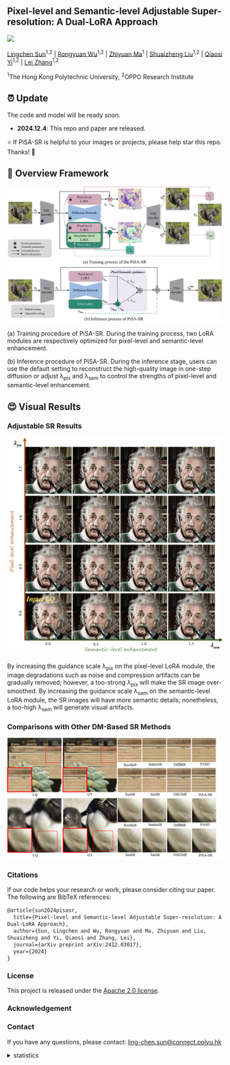 ## Pixel-level and Semantic-level Adjustable Super-resolution: A Dual-LoRA Approach


<a href='https://arxiv.org/pdf/2412.03017'><img src='https://img.shields.io/badge/Paper-Arxiv-red'></a>

[Lingchen Sun](https://scholar.google.com/citations?hl=zh-CN&tzom=-480&user=ZCDjTn8AAAAJ)<sup>1,2</sup>
| [Rongyuan Wu](https://scholar.google.com/citations?user=A-U8zE8AAAAJ&hl=zh-CN)<sup>1,2</sup> | 
[Zhiyuan Ma](https://scholar.google.com/citations?user=F15mLDYAAAAJ&hl=en)<sup>1</sup> | 
[Shuaizheng Liu](https://scholar.google.com/citations?user=wzdCc-QAAAAJ&hl=en)<sup>1,2</sup> | 
[Qiaosi Yi](https://dblp.org/pid/249/8335.html)<sup>1,2</sup> |
[Lei Zhang](https://www4.comp.polyu.edu.hk/~cslzhang)<sup>1,2</sup>

<sup>1</sup>The Hong Kong Polytechnic University, <sup>2</sup>OPPO Research Institute



## ⏰ Update
The code and model will be ready soon.
- **2024.12.4**: This repo and paper are released.

:star: If PiSA-SR is helpful to your images or projects, please help star this repo. Thanks! :hugs:

## 🌟 Overview Framework

![PiSA-SR](figs/framework.png)


(a) Training procedure of PiSA-SR. During the training process, two LoRA modules are respectively optimized for pixel-level and semantic-level enhancement.

(b) Inference procedure of PiSA-SR. During the inference stage, users can use the default setting to reconstruct the high-quality image in one-step diffusion or adjust λ<sub>pix</sub> and λ<sub>sem</sub> to control the strengths of pixel-level and semantic-level enhancement.
## 😍 Visual Results
### Adjustable SR Results
<div align="center">
<img src="figs/fig1_github.png" alt="PiSA-SR" width="800">
</div>

By increasing the guidance scale λ<sub>pix</sub> on the pixel-level LoRA module, the image degradations such as noise and compression artifacts can be gradually removed; however, a too-strong λ<sub>pix</sub> will make the SR image over-smoothed. By increasing the guidance scale λ<sub>sem</sub> on the semantic-level LoRA module, the SR images will have more semantic details; nonetheless, a too-high λ<sub>sem</sub> will generate visual artifacts.

### Comparisons with Other DM-Based SR Methods
![PiSA-SR](figs/comparison.png)

### Citations
If our code helps your research or work, please consider citing our paper.
The following are BibTeX references:

```
@article{sun2024pisasr,
  title={Pixel-level and Semantic-level Adjustable Super-resolution: A Dual-LoRA Approach},
  author={Sun, Lingchen and Wu, Rongyuan and Ma, Zhiyuan and Liu, Shuaizheng and Yi, Qiaosi and Zhang, Lei},
  journal={arXiv preprint arXiv:2412.03017},
  year={2024}
}
```

### License
This project is released under the [Apache 2.0 license](LICENSE).

### Acknowledgement

### Contact
If you have any questions, please contact: ling-chen.sun@connect.polyu.hk


<details>
<summary>statistics</summary>

![visitors](https://visitor-badge.laobi.icu/badge?page_id=csslc/PiSA-SR)

</details>